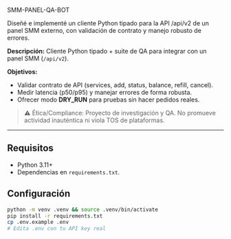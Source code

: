 SMM-PANEL-QA-BOT

Diseñé e implementé un cliente Python tipado para la API /api/v2 de un panel SMM externo, con validación de contrato y manejo robusto de errores.

**Descripción:** 
Cliente Python tipado + suite de QA para integrar con un panel SMM (`/api/v2`).


**Objetivos:**
- Validar contrato de API (services, add, status, balance, refill, cancel).
- Medir latencia (p50/p95) y manejar errores de forma robusta.
- Ofrecer modo **DRY_RUN** para pruebas sin hacer pedidos reales.


> ⚠️ Ética/Compliance: Proyecto de investigación y QA. No promueve actividad inauténtica ni viola TOS de plataformas.


---


## Requisitos
- Python 3.11+
- Dependencias en `requirements.txt`.


## Configuración
```bash
python -m venv .venv && source .venv/bin/activate
pip install -r requirements.txt
cp .env.example .env
# Edita .env con tu API key real
